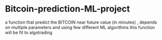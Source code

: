 # Bitcoin-prediction-ML-project
 a function that predict the BITCOIN near future value (in minutes) , depends on multiple parameters and using few different ML algorithms
 this function will be fit to algotrading 
